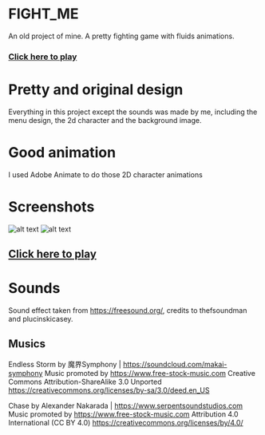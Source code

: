 # FIGHT_ME

An old project of mine. A pretty fighting game with fluids animations.

### [Click here to play](https://vitorfigm.github.io/FIGHT_ME/)

# Pretty and original design
Everything in this project except the sounds was made by me, including the menu design, the 2d character and the background image.
# Good animation
I used Adobe Animate to do those 2D character animations

# Screenshots
![alt text](https://i.imgur.com/sJr7sDF.png)
![alt text](https://i.imgur.com/6VeIItm.png)

## [Click here to play](https://vitorfigm.github.io/)

# Sounds
Sound effect taken from https://freesound.org/, credits to thefsoundman and plucinskicasey.
## Musics

Endless Storm by 魔界Symphony | https://soundcloud.com/makai-symphony
Music promoted by https://www.free-stock-music.com
Creative Commons Attribution-ShareAlike 3.0 Unported
https://creativecommons.org/licenses/by-sa/3.0/deed.en_US

Chase by Alexander Nakarada | https://www.serpentsoundstudios.com
Music promoted by https://www.free-stock-music.com
Attribution 4.0 International (CC BY 4.0)
https://creativecommons.org/licenses/by/4.0/
